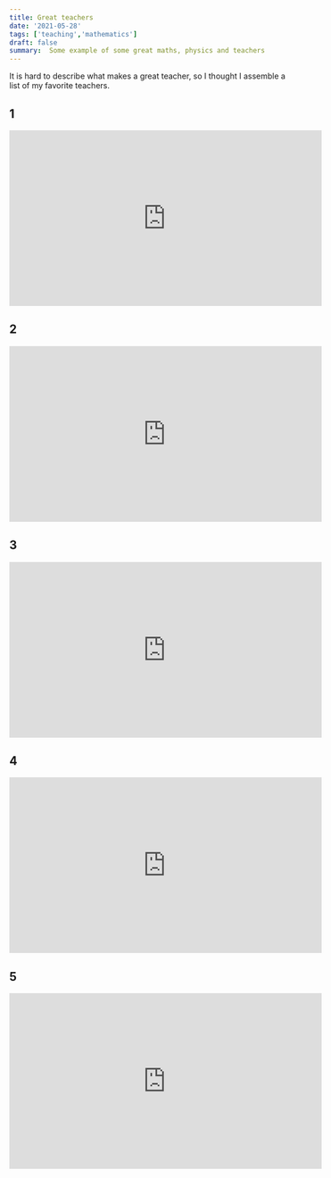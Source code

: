 ```yaml
---
title: Great teachers
date: '2021-05-28'
tags: ['teaching','mathematics']
draft: false
summary:  Some example of some great maths, physics and teachers
---
```


It is hard to describe what makes a great teacher, so I thought I assemble a list of my favorite teachers. 

## 1
<iframe width="560" height="315" src="https://www.youtube.com/embed/QRE0GxT6Zbw" title="YouTube video player" frameborder="0" allow="accelerometer; autoplay; clipboard-write; encrypted-media; gyroscope; picture-in-picture" allowfullscreen></iframe>

## 2
<iframe width="560" height="315" src="https://www.youtube.com/embed/ntBWrcbAhaY" title="YouTube video player" frameborder="0" allow="accelerometer; autoplay; clipboard-write; encrypted-media; gyroscope; picture-in-picture" allowfullscreen></iframe>

## 3
<iframe width="560" height="315" src="https://www.youtube.com/embed/k8fTYJPd3_I" title="YouTube video player" frameborder="0" allow="accelerometer; autoplay; clipboard-write; encrypted-media; gyroscope; picture-in-picture" allowfullscreen></iframe>

## 4
<iframe width="560" height="315" src="https://www.youtube.com/embed/ycJEoqmQvwg" title="YouTube video player" frameborder="0" allow="accelerometer; autoplay; clipboard-write; encrypted-media; gyroscope; picture-in-picture" allowfullscreen></iframe>

## 5
<iframe width="560" height="315" src="https://www.youtube.com/embed/SmmGDn8OnTA" title="YouTube video player" frameborder="0" allow="accelerometer; autoplay; clipboard-write; encrypted-media; gyroscope; picture-in-picture" allowfullscreen></iframe>
